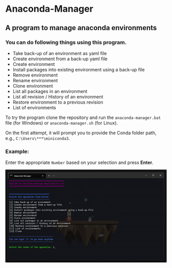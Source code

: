 # Anaconda-Manager
## A program to manage anaconda environments

### You can do following things using this program.

- Take back-up of an environment as yaml file
- Create environment from a back-up yaml file
- Create environment
- Install packages into existing environment using a back-up file
- Remove environment
- Rename environment
- Clone environment
- List all packages in an environment
- List all revision / History of an environment
- Restore environment to a previous revision
- List of environments

To try the program clone the repository and run the `anaconda-manager.bat` file (for Windows) or `anaconda-manager.sh` (for Linux).

On the first attempt, it will prompt you to provide the Conda folder path, e.g., `C:\Users\***\miniconda3`.

### Example: 

Enter the appropriate `Number` based on your selection and press **Enter**.

![Example](https://github.com/mkreman/Anaconda-Manager/blob/main/example.gif)

